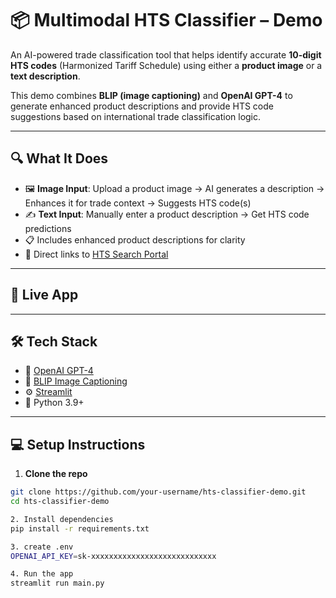 # 📦 Multimodal HTS Classifier – Demo

An AI-powered trade classification tool that helps identify accurate **10-digit HTS codes** (Harmonized Tariff Schedule) using either a **product image** or a **text description**.

This demo combines **BLIP (image captioning)** and **OpenAI GPT-4** to generate enhanced product descriptions and provide HTS code suggestions based on international trade classification logic.

---

## 🔍 What It Does

- 🖼️ **Image Input**: Upload a product image → AI generates a description → Enhances it for trade context → Suggests HTS code(s)
- ✍️ **Text Input**: Manually enter a product description → Get HTS code predictions
- 📋 Includes enhanced product descriptions for clarity
- 🔗 Direct links to [HTS Search Portal](https://hts.usitc.gov)

---

## 🚀 Live App 



---

## 🛠️ Tech Stack

- 🤖 [OpenAI GPT-4](https://platform.openai.com)
- 📸 [BLIP Image Captioning](https://huggingface.co/Salesforce/blip-image-captioning-base)
- ⚙️ [Streamlit](https://streamlit.io)
- 🐍 Python 3.9+

---

## 💻 Setup Instructions

1. **Clone the repo**
```bash
git clone https://github.com/your-username/hts-classifier-demo.git
cd hts-classifier-demo

2. Install dependencies
pip install -r requirements.txt

3. create .env
OPENAI_API_KEY=sk-xxxxxxxxxxxxxxxxxxxxxxxxxxxx

4. Run the app
streamlit run main.py
